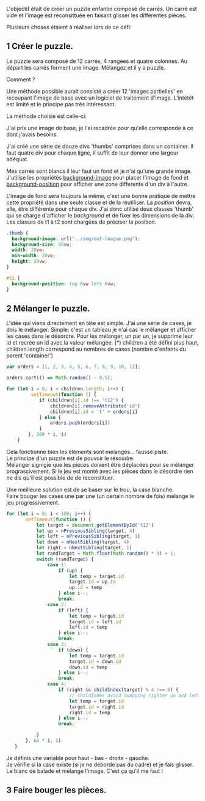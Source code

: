L'objectif était de créer un puzzle enfantin composé de carrés. Un carré est vide et l'image est reconsittuée en faisant glisser les différentes pièces.  
  
Plusieurs choses étaient à réaliser lors de ce défi: 

1 Créer le puzzle.
-----------------
Le puzzle sera composé de 12 carrés, 4 rangées et quatre colonnes.
Au départ les carrés forment une image. Mélangez et il y a puzzle.  
  
 Comment ?  
   
 Une méthode possible aurait consisté  a créer 12 'images partielles' en recoupant l'image
 de base avec un logiciel de traitement d'image.  L'intétêt est limité et le principe pas très intéressant.  
   
 La méthode choisie est celle-ci:
 
 J'ai prix une image de base, je l'ai recadrée pour qu'elle corresponde à ce dont j'avais besoins.
 
 J'ai créé une série de douze divs 'thumbs' comprises dans un container. Il faut quatre div pour chaque ligne, il suffit de leur donner une largeur 
 adéquat.  
   
 Mes carrés sont blancs il leur faut un fond et je n'ai qu'une grande image.  
 J'utilise les propriétés [background-image](https://developer.mozilla.org/fr/docs/Web/CSS/background-image) pour placer l'image de fond et [background-position](https://developer.mozilla.org/fr/docs/Web/CSS/background-position) pour afficher une zone differente d'un div à l'autre.
   
 L'image de fond sera toujours la même, c'est une bonne pratique de mettre cette propriété  dans une seule classe et de la réutiliser.  La *position* devra, elle,
  être différente pour chaque div.  J'ai donc utilisé deux classes 'thumb' qui se charge d'afficher le *background* et de fixer les dimensions de la div.  
 Les classes de t1 à t2 sont chargées de préciser la position.
 
  ```css
.thumb {
    background-image: url("../img/out-league.png");
    background-size: 80vw;
    width: 20vw;
    min-width: 20vw;
    height: 20vw;
}

#t1 {
    background-position: top 0vw left 0vw;
}

```

2 Mélanger le puzzle.
--------------------
L'idée qui viens directement en tête est simple.  J'ai une série de cases, je dois le mélanger. Simple: c'est un tableau je n'ai cas le mélanger
et afficher les cases dans le désordre.  Pour les mélanger, un par un, je supprime leur id et recrée un id avec la valeur mélangée.
(*) children a été défini plus haut, children.length correspond au nombres de cases (nombre d'enfants du parent 'container')

```javascript
var orders = [1, 2, 3, 4, 5, 6, 7, 8, 9, 10, 11];

orders.sort(() => Math.random() - 0.5);

for (let i = 0; i < children.length; i++) {
         setTimeout(function () {
            if (children[i].id !== 't12') {
                children[i].removeAttribute('id')
                children[i].id = 't' + orders[i]
            } else {
                orders.push(orders[i])
            }
        }, 200 * i, i)
    }
```
  
Cela fonctionne bien les éléments sont mélangés... fausse piste.  
Le principe d'un puzzle est de pouvoir le résoudre.  
Mélanger signigie que les pieces doivent être déplacées pour se mélanger prograssivement.  Si le jeu est monté
avec les pièces dans le désordre rien ne dis qu'il est possible de de reconstituer.
  
 Une meilleure solution est de se baser sur le trou, la case blanche.  
 Faire bouger les cases une par une (un certain nombre de fois) mélange le jeu progressivement.  
   
 ```javascript
for (let i = 0; i < 100; i++) {
        setTimeout(function () {
            let target = document.getElementById('t12')
            let up = nPreviousSibling(target, 4)
            let left = nPreviousSibling(target, 1)
            let down = nNextSibling(target, 4)
            let right = nNextSibling(target, 1)
            let randTarget = Math.floor(Math.random() * 4) + 1;
            switch (randTarget) {
                case 1:
                    if (up) {
                        let temp = target.id
                        target.id = up.id
                        up.id = temp
                    } else i--;
                    break;
                case 2:
                    if (left) {
                        let temp = target.id
                        target.id = left.id
                        left.id = temp
                    } else i--;
                    break;
                case 3:
                    if (down) {
                        let temp = target.id
                        target.id = down.id
                        down.id = temp
                    } else i--;
                    break;
                case 4:
                    if (right && childIndex(target) % 4 !== 0) { 
                        // childIndex avoid swapping righter uo and lefter under it
                        let temp = target.id
                        target.id = right.id
                        right.id = temp
                    } else i--;
                    break;

            }
        }, 60 * i, i)
    }
```  
  
Je définis une variable pour haut - bas - droite - gauche.  
Je vérifie si la case existe (si je ne déborde pas du cadre) et je fais glisser.  
Le blanc de balade et mélange l'image.  C'est ça qu'il me faut !  
  
   
3 Faire bouger les pièces.
-------------------------

  
  